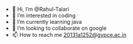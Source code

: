 - 👋 Hi, I’m @Rahul-Talari
- 👀 I’m interested in coding
- 🌱 I’m currently learning java
- 💞️ I’m looking to collaborate on google
- 📫 How to reach me 20131a1252@gvpce.ac.in 

<!---
Rahul-Talari/Rahul-Talari is a ✨ special ✨ repository because its `README.md` (this file) appears on your GitHub profile.
You can click the Preview link to take a look at your changes.
--->
